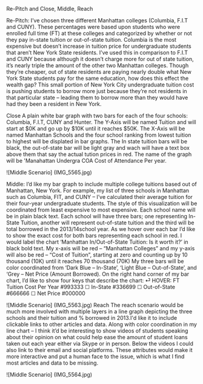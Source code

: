 Re-Pitch and Close, Middle, Reach

Re-Pitch: I’ve chosen three different Manhattan colleges (Columbia, F.I.T and CUNY). 
These percentages were based upon students who were enrolled full time (FT) at these 
colleges and categorized by whether or not they pay in-state tuition or out-of-state tuition. 
Columbia is the most expensive but doesn’t increase in tuition price for undergraduate 
students that aren’t New York State residents.  I’ve used this in comparison to F.I.T and 
CUNY because although it doesn’t charge more for out of state tuition, it’s nearly triple 
the amount of the other two Manhattan colleges. Though they’re cheaper, out of state 
residents are paying nearly double what New York State students pay for the same 
education, how does this effect the wealth gap? This small portion of New York City 
undergraduate tuition cost is pushing students to borrow more just because they’re not 
residents in that particular state – leading them to borrow more than they would have had 
they been a resident in New York.  

Close
A plain white bar graph with two bars for each of the four schools: Columbia, F.I.T, CUNY and Hunter. The Y-Axis will be
named Tuition and will start at $0K and go up by $10K until it reaches $50K. The X-Axis will be named Manhattan Schools
and the four school ranking from lowest tuition to highest will be displated in bar graphs. The In state tuition bars will 
be black, the out-of-state bar will be light gray and wach will have a text box above them that say the actual tution prices 
in red. The name of the graph will be 'Manahattan Undergra COA Cost of Attendance Per year. 

![Middle Scenario] (IMG_5565.jpg)

Middle:
I’d like my bar graph to include multiple college tuitions based out of Manhattan, 
New York.  For example, my list of three schools in Manhattan such as Columbia, FIT, 
and CUNY – I’ve calculated their average tuition for their four-year undergraduate 
students.  The style of this visualization will be coordinated from least expensive to most 
expensive. Each school name will be in plain black text. Each school will have three bars; 
one representing In-State Tuition, another will represent out-of-state tuition and the third 
will be total borrowed in the 2013/14school year. As we hover over each bar I’d like to 
show the exact cost for both bars representing each school in red. I would label the chart 
‘Manhattan In/Out-of-State Tuition: Is it worth it?’ in black bold text. 
My x-axis will be red – “Manhattan Colleges” and my y-axis will also be red – “Cost of 
Tuition”, starting at zero and counting up by 10 thousand (10K) until it reaches 70 
thousand (70K) My three bars will be color coordinated from ‘Dark Blue – In-State’, 
‘Light Blue – Out-of-State’, and ‘Grey – Net Price (Amount Borrowed).
On the right hand corner of my bar chart, I’d like to show four keys that describe the 
chart:
⏎ HOVER: FT Tuition Cost Per Year #993333
☐ In-State #336699
☐ Out-of-State #666666
☐ Net Price #000000

![Middle Scenario] (IMG_5563.jpg)
Reach
The reach scenario would be much more involved with multiple layers in a
line graph depicting the three schools and their tuition and % borrowed in 
2013.I'd like it to include clickable links to other articles and data. Along with color coordination in 
my line chart – I think it’d be interesting to show videos of students speaking about 
their opinion on what could help ease the amount of student loans taken out each 
year either via Skype or in person. Below the videos I could also link to their email 
and social platforms. These attributes would make it more interactive and put a 
human face to the issue, which is what I find most articles and data to be missing.

![Middle Scenario] (IMG_5564.jpg)
